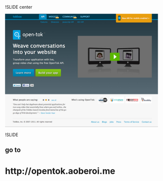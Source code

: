 !SLIDE center

![screenshot](../img/screenshot.jpg)

!SLIDE

## go to ##
# http://<span class="opentok_text">opentok</span>.aoberoi.me #